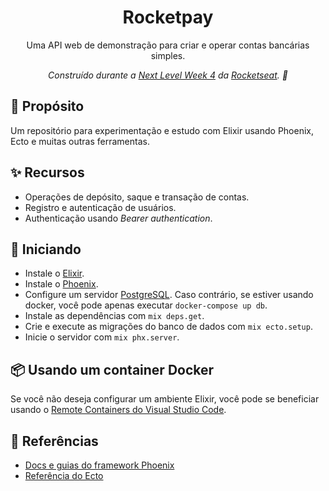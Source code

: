 <h1 align="center">Rocketpay</h1>

<p align="center">
  Uma API web de demonstração para criar e operar contas bancárias simples.
</p>

<p align="center">
  <em>
    Construído durante a <u>Next Level Week 4</u> da <a href="https://rocketseat.com.br/">Rocketseat</a>. 🚀
  </em>
</p>

## :book: Propósito
Um repositório para experimentação e estudo com Elixir usando Phoenix, Ecto e muitas outras ferramentas.

## :sparkles: Recursos
- Operações de depósito, saque e transação de contas.
- Registro e autenticação de usuários.
- Authenticação usando _Bearer authentication_.

## :rocket: Iniciando
- Instale o [Elixir](https://elixir-lang.org).
- Instale o [Phoenix](https://www.phoenixframework.org).
- Configure um servidor [PostgreSQL](https://www.postgresql.org). Caso contrário, se estiver usando docker, você pode apenas executar `docker-compose up db`.
- Instale as dependências com `mix deps.get`.
- Crie e execute as migrações do banco de dados com `mix ecto.setup`.
- Inicie o servidor com `mix phx.server`.

## :package: Usando um container Docker
Se você não deseja configurar um ambiente Elixir, você pode se beneficiar usando o [Remote Containers do Visual Studio Code](https://code.visualstudio.com/docs/remote/containers).

## :memo: Referências
- [Docs e guias do framework Phoenix](https://hexdocs.pm/phoenix)
- [Referência do Ecto](https://hexdocs.pm/ecto)
